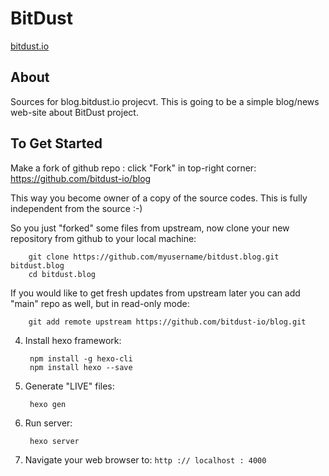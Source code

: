 # BitDust

[bitdust.io](https://bitdust.io)


## About

Sources for blog.bitdust.io projecvt.
This is going to be a simple blog/news web-site about BitDust project.



## To Get Started


Make a fork of github repo : click "Fork" in top-right corner: https://github.com/bitdust-io/blog

This way you become owner of a copy of the source codes. This is fully independent from the source :-)


So you just "forked" some files from upstream, now clone your new repository from github to your local machine:

        git clone https://github.com/myusername/bitdust.blog.git bitdust.blog
        cd bitdust.blog


If you would like to get fresh updates from upstream later you can add "main" repo as well, but in read-only mode:

        git add remote upstream https://github.com/bitdust-io/blog.git 


4. Install hexo framework:

        npm install -g hexo-cli
        npm install hexo --save


5. Generate "LIVE" files:

        hexo gen


6. Run server:

        hexo server



7. Navigate your web browser to: ``` http :// localhost : 4000 ```


